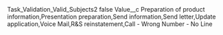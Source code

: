 <?xml version="1.0" encoding="UTF-8"?>
<CustomMetadata xmlns="http://soap.sforce.com/2006/04/metadata" xmlns:xsi="http://www.w3.org/2001/XMLSchema-instance" xmlns:xsd="http://www.w3.org/2001/XMLSchema">
    <label>Task_Validation_Valid_Subjects2</label>
    <protected>false</protected>
    <values>
        <field>Value__c</field>
        <value xsi:type="xsd:string">Preparation of product information,Presentation preparation,Send information,Send letter,Update application,Voice Mail,R&amp;S reinstatement,Call - Wrong Number - No Line</value>
    </values>
</CustomMetadata>
